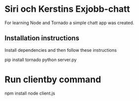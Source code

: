 # Siri och Kerstins Exjobb-chatt

For learning Node and Tornado a simple chatt app was created. 

## Installation instructions

Install dependencies and then follow these instructions

pip install tornado
python server.py

# Run clientby command

npm install
node client.js